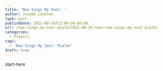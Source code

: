```yaml
---
title: 'Now Sings My Soul: '
author: Joseph Louthan
type: post
publishDate: 2021-08-24T12:00:00-06:00
url: /now-sings-my-soul-psalm/2021-08-24-noon-now-sings-my-soul-psalm/
categories:
  - Prayers
tags:
  - 'Now Sings My Soul: Psalms'
draft: true
---
```

<div style="font-variant: small-caps;">

</div>
    start-here
